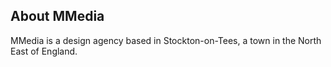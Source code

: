 ## About MMedia

MMedia is a design agency based in Stockton-on-Tees, a town in the North East of England.
